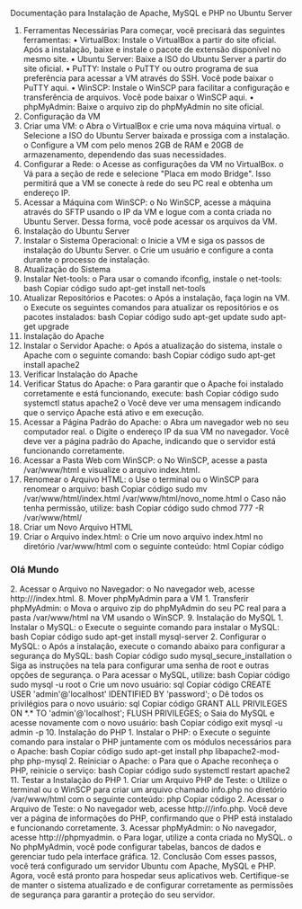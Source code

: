 Documentação para Instalação de Apache, MySQL e PHP no Ubuntu Server
1. Ferramentas Necessárias
Para começar, você precisará das seguintes ferramentas:
•	VirtualBox: Instale o VirtualBox a partir do site oficial. Após a instalação, baixe e instale o pacote de extensão disponível no mesmo site.
•	Ubuntu Server: Baixe a ISO do Ubuntu Server a partir do site oficial.
•	PuTTY: Instale o PuTTY ou outro programa de sua preferência para acessar a VM através do SSH. Você pode baixar o PuTTY aqui.
•	WinSCP: Instale o WinSCP para facilitar a configuração e transferência de arquivos. Você pode baixar o WinSCP aqui.
•	phpMyAdmin: Baixe o arquivo zip do phpMyAdmin no site oficial.
2. Configuração da VM
1.	Criar uma VM:
o	Abra o VirtualBox e crie uma nova máquina virtual.
o	Selecione a ISO do Ubuntu Server baixada e prossiga com a instalação.
o	Configure a VM com pelo menos 2GB de RAM e 20GB de armazenamento, dependendo das suas necessidades.
2.	Configurar a Rede:
o	Acesse as configurações da VM no VirtualBox.
o	Vá para a seção de rede e selecione "Placa em modo Bridge". Isso permitirá que a VM se conecte à rede do seu PC real e obtenha um endereço IP.
3.	Acessar a Máquina com WinSCP:
o	No WinSCP, acesse a máquina através do SFTP usando o IP da VM e logue com a conta criada no Ubuntu Server. Dessa forma, você pode acessar os arquivos da VM.
3. Instalação do Ubuntu Server
1.	Instalar o Sistema Operacional:
o	Inicie a VM e siga os passos de instalação do Ubuntu Server.
o	Crie um usuário e configure a conta durante o processo de instalação.
4. Atualização do Sistema
1.	Instalar Net-tools:
o	Para usar o comando ifconfig, instale o net-tools:
bash
Copiar código
sudo apt-get install net-tools
2.	Atualizar Repositórios e Pacotes:
o	Após a instalação, faça login na VM.
o	Execute os seguintes comandos para atualizar os repositórios e os pacotes instalados:
bash
Copiar código
sudo apt-get update
sudo apt-get upgrade
5. Instalação do Apache
1.	Instalar o Servidor Apache:
o	Após a atualização do sistema, instale o Apache com o seguinte comando:
bash
Copiar código
sudo apt-get install apache2
6. Verificar Instalação do Apache
1.	Verificar Status do Apache:
o	Para garantir que o Apache foi instalado corretamente e está funcionando, execute:
bash
Copiar código
sudo systemctl status apache2
o	Você deve ver uma mensagem indicando que o serviço Apache está ativo e em execução.
2.	Acessar a Página Padrão do Apache:
o	Abra um navegador web no seu computador real.
o	Digite o endereço IP da sua VM no navegador. Você deve ver a página padrão do Apache, indicando que o servidor está funcionando corretamente.
3.	Acessar a Pasta Web com WinSCP:
o	No WinSCP, acesse a pasta /var/www/html e visualize o arquivo index.html.
4.	Renomear o Arquivo HTML:
o	Use o terminal ou o WinSCP para renomear o arquivo:
bash
Copiar código
sudo mv /var/www/html/index.html /var/www/html/novo_nome.html
o	Caso não tenha permissão, utilize:
bash
Copiar código
sudo chmod 777 -R /var/www/html/
7. Criar um Novo Arquivo HTML
1.	Criar o Arquivo index.html:
o	Crie um novo arquivo index.html no diretório /var/www/html com o seguinte conteúdo:
html
Copiar código
<!DOCTYPE html>
<html>
<head><title>Teste</title></head>
<body>
    <h3>Olá Mundo</h3>
</body>
</html>
2.	Acessar o Arquivo no Navegador:
o	No navegador web, acesse http://<IP_da_VM>/index.html.
8. Mover phpMyAdmin para a VM
1.	Transferir phpMyAdmin:
o	Mova o arquivo zip do phpMyAdmin do seu PC real para a pasta /var/www/html na VM usando o WinSCP.
9. Instalação do MySQL
1.	Instalar o MySQL:
o	Execute o seguinte comando para instalar o MySQL:
bash
Copiar código
sudo apt-get install mysql-server
2.	Configurar o MySQL:
o	Após a instalação, execute o comando abaixo para configurar a segurança do MySQL:
bash
Copiar código
sudo mysql_secure_installation
o	Siga as instruções na tela para configurar uma senha de root e outras opções de segurança.
o	Para acessar o MySQL, utilize:
bash
Copiar código
sudo mysql -u root
o	Crie um novo usuário:
sql
Copiar código
CREATE USER 'admin'@'localhost' IDENTIFIED BY 'password';
o	Dê todos os privilégios para o novo usuário:
sql
Copiar código
GRANT ALL PRIVILEGES ON *.* TO 'admin'@'localhost';
FLUSH PRIVILEGES;
o	Saia do MySQL e acesse novamente com o novo usuário:
bash
Copiar código
exit
mysql -u admin -p
10. Instalação do PHP
1.	Instalar o PHP:
o	Execute o seguinte comando para instalar o PHP juntamente com os módulos necessários para o Apache:
bash
Copiar código
sudo apt-get install php libapache2-mod-php php-mysql
2.	Reiniciar o Apache:
o	Para que o Apache reconheça o PHP, reinicie o serviço:
bash
Copiar código
sudo systemctl restart apache2
11. Testar a Instalação do PHP
1.	Criar um Arquivo PHP de Teste:
o	Utilize o terminal ou o WinSCP para criar um arquivo chamado info.php no diretório /var/www/html com o seguinte conteúdo:
php
Copiar código
<?php
phpinfo();
?>
2.	Acessar o Arquivo de Teste:
o	No navegador web, acesse http://<IP_da_VM>/info.php. Você deve ver a página de informações do PHP, confirmando que o PHP está instalado e funcionando corretamente.
3.	Acessar phpMyAdmin:
o	No navegador, acesse http://<IP_da_VM>/phpmyadmin.
o	Para logar, utilize a conta criada no MySQL.
o	No phpMyAdmin, você pode configurar tabelas, bancos de dados e gerenciar tudo pela interface gráfica.
12. Conclusão
Com esses passos, você terá configurado um servidor Ubuntu com Apache, MySQL e PHP. Agora, você está pronto para hospedar seus aplicativos web. Certifique-se de manter o sistema atualizado e de configurar corretamente as permissões de segurança para garantir a proteção do seu servidor.
